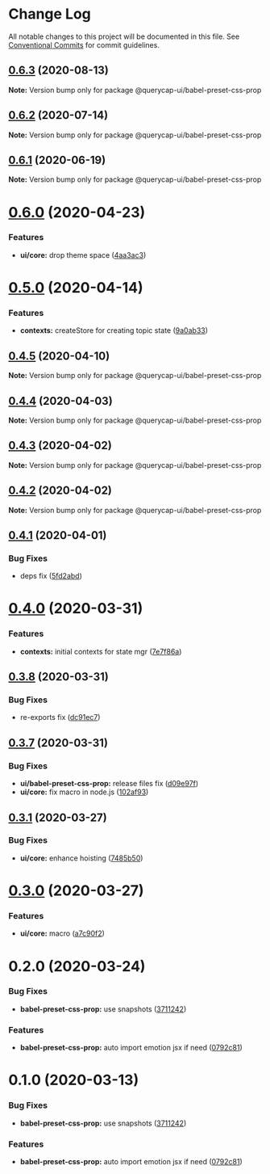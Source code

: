 # Change Log

All notable changes to this project will be documented in this file.
See [Conventional Commits](https://conventionalcommits.org) for commit guidelines.

## [0.6.3](https://github.com/querycap/webappkit/compare/@querycap-ui/babel-preset-css-prop@0.6.1...@querycap-ui/babel-preset-css-prop@0.6.3) (2020-08-13)

**Note:** Version bump only for package @querycap-ui/babel-preset-css-prop





## [0.6.2](https://github.com/querycap/webappkit/compare/@querycap-ui/babel-preset-css-prop@0.6.1...@querycap-ui/babel-preset-css-prop@0.6.2) (2020-07-14)

**Note:** Version bump only for package @querycap-ui/babel-preset-css-prop





## [0.6.1](https://github.com/querycap/webappkit/compare/@querycap-ui/babel-preset-css-prop@0.6.0...@querycap-ui/babel-preset-css-prop@0.6.1) (2020-06-19)

**Note:** Version bump only for package @querycap-ui/babel-preset-css-prop





# [0.6.0](https://github.com/querycap/webappkit/compare/@querycap-ui/babel-preset-css-prop@0.5.0...@querycap-ui/babel-preset-css-prop@0.6.0) (2020-04-23)


### Features

* **ui/core:** drop theme space ([4aa3ac3](https://github.com/querycap/webappkit/commit/4aa3ac38d3dadcb124b83ac0d8e101213f14058a))





# [0.5.0](https://github.com/querycap/webappkit/compare/@querycap-ui/babel-preset-css-prop@0.4.5...@querycap-ui/babel-preset-css-prop@0.5.0) (2020-04-14)


### Features

* **contexts:** createStore for creating topic state ([9a0ab33](https://github.com/querycap/webappkit/commit/9a0ab33376725c94b4a0b813f0ed44dfc3abd9bc))





## [0.4.5](https://github.com/querycap/webappkit/compare/@querycap-ui/babel-preset-css-prop@0.4.4...@querycap-ui/babel-preset-css-prop@0.4.5) (2020-04-10)

**Note:** Version bump only for package @querycap-ui/babel-preset-css-prop





## [0.4.4](https://github.com/querycap/webappkit/compare/@querycap-ui/babel-preset-css-prop@0.4.3...@querycap-ui/babel-preset-css-prop@0.4.4) (2020-04-03)

**Note:** Version bump only for package @querycap-ui/babel-preset-css-prop





## [0.4.3](https://github.com/querycap/webappkit/compare/@querycap-ui/babel-preset-css-prop@0.4.2...@querycap-ui/babel-preset-css-prop@0.4.3) (2020-04-02)

**Note:** Version bump only for package @querycap-ui/babel-preset-css-prop





## [0.4.2](https://github.com/querycap/webappkit/compare/@querycap-ui/babel-preset-css-prop@0.4.1...@querycap-ui/babel-preset-css-prop@0.4.2) (2020-04-02)

**Note:** Version bump only for package @querycap-ui/babel-preset-css-prop





## [0.4.1](https://github.com/querycap/webappkit/compare/@querycap-ui/babel-preset-css-prop@0.4.0...@querycap-ui/babel-preset-css-prop@0.4.1) (2020-04-01)


### Bug Fixes

* deps fix ([5fd2abd](https://github.com/querycap/webappkit/commit/5fd2abd84d2482c5c9aa356655fb85483690926f))





# [0.4.0](https://github.com/querycap/webappkit/compare/@querycap-ui/babel-preset-css-prop@0.3.8...@querycap-ui/babel-preset-css-prop@0.4.0) (2020-03-31)


### Features

* **contexts:** initial contexts for state mgr ([7e7f86a](https://github.com/querycap/webappkit/commit/7e7f86a7ec61375cb8f3d618468d0772305c9a48))





## [0.3.8](https://github.com/querycap/webappkit/compare/@querycap-ui/babel-preset-css-prop@0.3.7...@querycap-ui/babel-preset-css-prop@0.3.8) (2020-03-31)


### Bug Fixes

* re-exports fix ([dc91ec7](https://github.com/querycap/webappkit/commit/dc91ec7983130355667eca8ce24c6dc5b0c4619e))





## [0.3.7](https://github.com/querycap/webappkit/compare/@querycap-ui/babel-preset-css-prop@0.3.1...@querycap-ui/babel-preset-css-prop@0.3.7) (2020-03-31)


### Bug Fixes

* **ui/babel-preset-css-prop:** release files fix ([d09e97f](https://github.com/querycap/webappkit/commit/d09e97f8a38a95c56625bd57016ebefb716179fb))
* **ui/core:** fix macro in node.js ([102af93](https://github.com/querycap/webappkit/commit/102af9372adae55c61f45221c1096658147f7e22))





## [0.3.1](https://github.com/querycap/webappkit/compare/@querycap-ui/babel-preset-css-prop@0.3.0...@querycap-ui/babel-preset-css-prop@0.3.1) (2020-03-27)


### Bug Fixes

* **ui/core:** enhance hoisting ([7485b50](https://github.com/querycap/webappkit/commit/7485b50fa8c475cf9150bd3fcc7a0647d4968bc9))





# [0.3.0](https://github.com/querycap/webappkit/compare/@querycap-ui/babel-preset-css-prop@0.2.0...@querycap-ui/babel-preset-css-prop@0.3.0) (2020-03-27)


### Features

* **ui/core:** macro ([a7c90f2](https://github.com/querycap/webappkit/commit/a7c90f266d6338b77ec1a803c75a391bf051017c))





# 0.2.0 (2020-03-24)


### Bug Fixes

* **babel-preset-css-prop:** use snapshots ([3711242](https://github.com/querycap/webappkit/commit/3711242a9620972d8465f11142738d2ab75c4802))


### Features

* **babel-preset-css-prop:** auto import emotion jsx if need ([0792c81](https://github.com/querycap/webappkit/commit/0792c813e3d2edbe5b9d657c1331408aa2889bbb))





# 0.1.0 (2020-03-13)


### Bug Fixes

* **babel-preset-css-prop:** use snapshots ([3711242](https://github.com/querycap/webappkit/commit/3711242a9620972d8465f11142738d2ab75c4802))


### Features

* **babel-preset-css-prop:** auto import emotion jsx if need ([0792c81](https://github.com/querycap/webappkit/commit/0792c813e3d2edbe5b9d657c1331408aa2889bbb))
